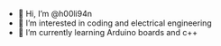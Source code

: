 - 👋 Hi, I’m @h00li94n
- 👀 I’m interested in coding and electrical engineering 
- 🌱 I’m currently learning Arduino boards and c++

<!---
h00li94n/h00li94n is a ✨ special ✨ repository because its `README.md` (this file) appears on your GitHub profile.
You can click the Preview link to take a look at your changes.
--->
